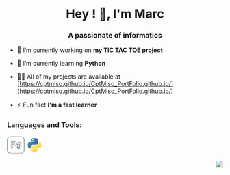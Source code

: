 <h1 align="center">Hey ! 👋, I'm Marc</h1>
<h3 align="center">A passionate of informatics</h3>

- 🔭 I’m currently working on **my TIC TAC TOE project**

- 🌱 I’m currently learning **Python**

- 👨‍💻 All of my projects are available at [https://cptmiso.github.io/CptMiso_PortFolio.github.io/](https://cptmiso.github.io/CptMiso_PortFolio.github.io/)

- ⚡ Fun fact **I'm a fast learner**


<p align="left">
</p>

<h3 align="left">Languages and Tools:</h3>
<p align="left"> <a href="https://www.photoshop.com/en" target="_blank" rel="noreferrer"> <img src="https://raw.githubusercontent.com/devicons/devicon/master/icons/photoshop/photoshop-line.svg" alt="photoshop" width="40" height="40"/> </a> <a href="https://www.python.org" target="_blank" rel="noreferrer"> <img src="https://raw.githubusercontent.com/devicons/devicon/master/icons/python/python-original.svg" alt="python" width="40" height="40"/> </a> </p>
<p align="right">
    <img align="right" src="https://media.giphy.com/media/z5iCvo1oCbqt7ukMQs/giphy.gif">
</p>
<p align="right">
